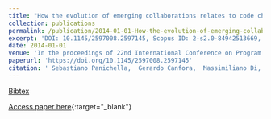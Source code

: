 ```yaml
---
title: "How the evolution of emerging collaborations relates to code changes: an empirical study"
collection: publications
permalink: /publication/2014-01-01-How-the-evolution-of-emerging-collaborations-relates-to-code-changes-an-empirical-study
excerpt: 'DOI: 10.1145/2597008.2597145, Scopus ID: 2-s2.0-84942513669, Cited by: 15'
date: 2014-01-01
venue: 'In the proceedings of 22nd International Conference on Program Comprehension, ICPC 2014, Hyderabad, India, June 2-3, 2014'
paperurl: 'https://doi.org/10.1145/2597008.2597145'
citation: ' Sebastiano Panichella,  Gerardo Canfora,  Massimiliano Di,  Rocco Oliveto, &quot;How the evolution of emerging collaborations relates to code changes: an empirical study.&quot; In the proceedings of 22nd International Conference on Program Comprehension, ICPC 2014, Hyderabad, India, June 2-3, 2014, 2014.'
---
```

[Bibtex](https://dblp.org/rec/bib/conf/iwpc/PanichellaCPO14)

[Access paper here](https://doi.org/10.1145/2597008.2597145){:target="_blank"}
